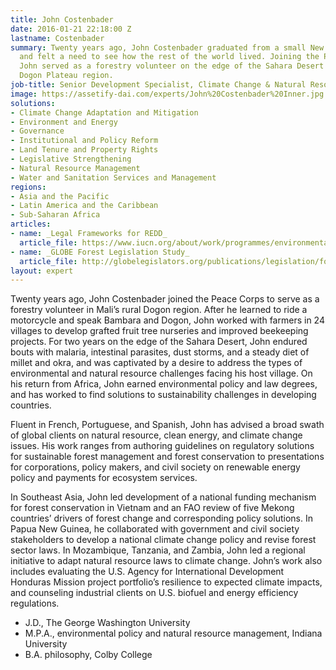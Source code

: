 ```yaml
---
title: John Costenbader
date: 2016-01-21 22:18:00 Z
lastname: Costenbader
summary: Twenty years ago, John Costenbader graduated from a small New England college
  and felt a need to see how the rest of the world lived. Joining the Peace Corps,
  John served as a forestry volunteer on the edge of the Sahara Desert in Mali's remote
  Dogon Plateau region.
job-title: Senior Development Specialist, Climate Change & Natural Resource Management
image: https://assetify-dai.com/experts/John%20Costenbader%20Inner.jpg
solutions:
- Climate Change Adaptation and Mitigation
- Environment and Energy
- Governance
- Institutional and Policy Reform
- Land Tenure and Property Rights
- Legislative Strengthening
- Natural Resource Management
- Water and Sanitation Services and Management
regions:
- Asia and the Pacific
- Latin America and the Caribbean
- Sub-Saharan Africa
articles:
- name: _Legal Frameworks for REDD_
  article_file: https://www.iucn.org/about/work/programmes/environmental_law/elp_resources/elp_res_publications/?uPubsID=3943
- name: _GLOBE Forest Legislation Study_
  article_file: http://globelegislators.org/publications/legislation/forest-new
layout: expert
---
```


Twenty years ago, John Costenbader joined the Peace Corps to serve as a forestry volunteer in Mali’s rural Dogon region. After he learned to ride a motorcycle and speak Bambara and Dogon, John worked with farmers in 24 villages to develop grafted fruit tree nurseries and improved beekeeping projects. For two years on the edge of the Sahara Desert, John endured bouts with malaria, intestinal parasites, dust storms, and a steady diet of millet and okra, and was captivated by a desire to address the types of environmental and natural resource challenges facing his host village. On his return from Africa, John earned environmental policy and law degrees, and has worked to find solutions to sustainability challenges in developing countries.

Fluent in French, Portuguese, and Spanish, John has advised a broad swath of global clients on natural resource, clean energy, and climate change issues. His work ranges from authoring guidelines on regulatory solutions for sustainable forest management and forest conservation to presentations for corporations, policy makers, and civil society on renewable energy policy and payments for ecosystem services. 

In Southeast Asia, John led development of a national funding mechanism for forest conservation in Vietnam and an FAO review of five Mekong countries’ drivers of forest change and corresponding policy solutions. In Papua New Guinea, he collaborated with government and civil society stakeholders to develop a national climate change policy and revise forest sector laws. In Mozambique, Tanzania, and Zambia, John led a regional initiative to adapt natural resource laws to climate change. John’s work also includes evaluating the U.S. Agency for International Development Honduras Mission project portfolio’s resilience to expected climate impacts, and counseling industrial clients on U.S. biofuel and energy efficiency regulations. 

* J.D., The George Washington University
* M.P.A., environmental policy and natural resource management, Indiana University
* B.A. philosophy, Colby College